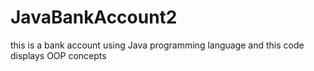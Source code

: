 # JavaBankAccount2
this is a bank account  using Java programming language and this code displays OOP concepts
